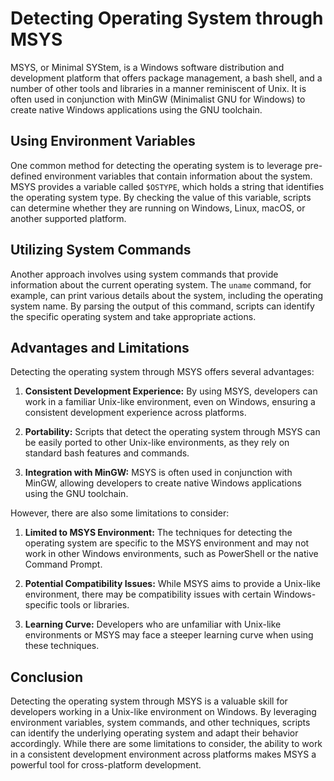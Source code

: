 # Detecting Operating System through MSYS

MSYS, or Minimal SYStem, is a Windows software distribution and development platform that offers
package management, a bash shell, and a number of other tools and libraries in a manner reminiscent
of Unix. It is often used in conjunction with MinGW (Minimalist GNU for Windows) to create native
Windows applications using the GNU toolchain.

## Using Environment Variables

One common method for detecting the operating system is to leverage pre-defined environment
variables that contain information about the system. MSYS provides a variable called `$OSTYPE`,
which holds a string that identifies the operating system type. By checking the value of this
variable, scripts can determine whether they are running on Windows, Linux, macOS, or another
supported platform.

## Utilizing System Commands

Another approach involves using system commands that provide information about the current operating
system. The `uname` command, for example, can print various details about the system, including the
operating system name. By parsing the output of this command, scripts can identify the specific
operating system and take appropriate actions.

## Advantages and Limitations

Detecting the operating system through MSYS offers several advantages:

1. **Consistent Development Experience:** By using MSYS, developers can work in a familiar Unix-like
   environment, even on Windows, ensuring a consistent development experience across platforms.

2. **Portability:** Scripts that detect the operating system through MSYS can be easily ported to
   other Unix-like environments, as they rely on standard bash features and commands.

3. **Integration with MinGW:** MSYS is often used in conjunction with MinGW, allowing developers to
   create native Windows applications using the GNU toolchain.

However, there are also some limitations to consider:

1. **Limited to MSYS Environment:** The techniques for detecting the operating system are specific
   to the MSYS environment and may not work in other Windows environments, such as PowerShell or the
   native Command Prompt.

2. **Potential Compatibility Issues:** While MSYS aims to provide a Unix-like environment, there may
   be compatibility issues with certain Windows-specific tools or libraries.

3. **Learning Curve:** Developers who are unfamiliar with Unix-like environments or MSYS may face a
   steeper learning curve when using these techniques.

## Conclusion

Detecting the operating system through MSYS is a valuable skill for developers working in a
Unix-like environment on Windows. By leveraging environment variables, system commands, and other
techniques, scripts can identify the underlying operating system and adapt their behavior
accordingly. While there are some limitations to consider, the ability to work in a consistent
development environment across platforms makes MSYS a powerful tool for cross-platform development.
